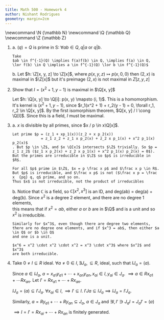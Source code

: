 ```yaml
---
title: Math 500 - Homework 4
author: Nishant Rodrigues
geometry: margin=2cm
---
```


\newcommand \N {\mathbb N}
\newcommand \Q {\mathbb Q}
\newcommand \Z {\mathbb Z}

1.  a.  $(q) = Q$ is prime in S: $\forall ab \in Q, q | a$ or $q | b$.

        Take
        $ab \in f^{-1}(Q) \implies f(a)f(b) \in Q, \implies f(a) \in Q, \lor f(b) \in Q \implies a \in f^{-1}(Q) \lor b \in f^{-1}(Q)$

    b.  Let $h: \Z[x, y, z] \to \Z[x]$, where
        $p(x, y, z) \mapsto p(x, 0, 0)$ then $(2, x)$ is maximal in $\Z[x]$
        but it's preimage $(2,x)$ is not maximal in $Z[z, y, z]$

2.  Show that $I = (x^2 + 1, y - 1)$ is maximal in $\Q[x, y]$

    Let $h: \Q[x, y] \to \Q[i]: p(x, y) \mapsto (i, 1)$. This is a
    homomorphism. It's kernel is $(x^2 + 1, y - 1)$, since
    $r_1(x^2 + 1) + r_2(y - 1) = 0, \forall r_1, r_2 \in \Q[x, y]$.
    By the first isomorphism theorem, $Q[x, y] / I \cong \Q[I]$.
    Since this is a field, $I$ must be maximal.

3.  a.  $x$ is divisible by all primes, since $x / p \in x\Q[x]$.

        Let prime $p = (z_1 + xp_1(x))(z_2 + x p_2(x))
                     = z_1 z_2 + z_1 x p_2(x) + z_2 x p_1(x) + x^2 p_1(x) p_2(x)$
        . But $p \in \Z$, and $x \Q[x]$ intersects $\Z$ trivially. So $p = z_1 z_2$ ($z_1 x p_2(x) + z_2 x p_1(x) + x^2 p_1(x) p_2(x) = 0$).
        But the primes are irreducible in $\Z$ so $p$ is irreducible in $R$.
        
        For all $p$ prime in $\Z$, $x = p \frac x p$ and $\frac x p \in R$.
        But $p$ is irreducible, and $\frac x p$ is not ($\frac x p = \frac x  {pq} q, q$ prime, and so on.
        Thus $x$ is not irreducible, not the product of irreducibles

    b.  Notice that $\mathbb C$ is a field, so $\mathbb C[x^2, x^3]$ is an ID, and deg(ab) = deg(a) + deg(b).
        Since $x^2$ is a degree 2 element, and there are no degree 1 elements,\
        this means that if $x^2 = ab$, either $a$ or $b$ are in $\Q$ and is a unit
        and so $x^2$ is irreducible.
        
        Similarly for $x^3$, even though there are degree two elements,
        there are no degree one elements, and if $x^3 = ab$, then either $a \in Q$ or $b \in Q$
        and one is a unit.
    
        $x^6 = x^2 \cdot x^2 \cdot x^2 = x^3 \cdot x^3$ where $x^2$ and  $x^3$
        are both irreducible.

4.  Take $0 \ne  I\subseteq R$ ideal.
    $\forall  a \ne 0 \in I,\exists J_a,\subseteq R$, ideal, such that $IJ_a = (a)$. 
    
    Since $a \in IJ_a$,
    $a = x_{a1} y_{a1} + \cdots + x_{an} y_{an}, x_{ai} \in I, y_{ai}  \in J_a$. 
    $\implies a \in R x_{a1}+ \cdots R x_{an}$. Let $I' = R x_{a1}+ \cdots + R x_{an}$.
    
    $IJ_a = (a) \subseteq I'J_a$. $\forall x_{ai} \in I, \implies I' \subseteq I$.
    $I'Ja \subseteq I J_a \implies IJ_a = I'J_a$.
    
    
    Similarly, $a = Ry_{a1} + \cdots + Ry_{an} \subseteq J_a$, $a \in J_a$ and $\exists I , I' \ni J_aI = J_a I ' = (a)$
    
    $\implies I = I' = Rx_{ai} + \cdots + Rx_{an}$ is finitely generated.
    
